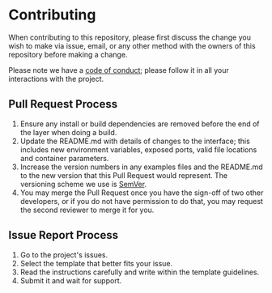 # **Contributing**

When contributing to this repository, please first discuss the change you wish to make via issue,
email, or any other method with the owners of this repository before making a change.

Please note we have a [code of conduct](CODE_OF_CONDUCT.md); please follow it in all your interactions with the project.

## Pull Request Process

1. Ensure any install or build dependencies are removed before the end of the layer when doing a
   build.
2. Update the README.md with details of changes to the interface; this includes new environment variables, exposed ports, valid file locations and container parameters.
3. Increase the version numbers in any examples files and the README.md to the new version that this
   Pull Request would represent. The versioning scheme we use is [SemVer](http://semver.org/).
4. You may merge the Pull Request once you have the sign-off of two other developers, or if you
   do not have permission to do that, you may request the second reviewer to merge it for you.

## Issue Report Process

1. Go to the project's issues.
2. Select the template that better fits your issue.
3. Read the instructions carefully and write within the template guidelines.
4. Submit it and wait for support.